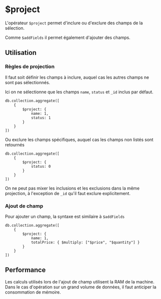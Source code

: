 # $project

L'opérateur `$project` permet d'inclure ou d'exclure des champs de la sélection.

Comme `$addFields` il permet également d'ajouter des champs.

## Utilisation

### Règles de projection

Il faut soit définir les champs à inclure, auquel cas les autres champs ne sont pas sélectionnés.

Ici on ne sélectionne que les champs `name`, `status` et `_id` inclus par défaut.

```
db.collection.aggregate([
    {
        $project: {
            name: 1,
            status: 1
        }
    }
])
```

Ou exclure les champs spécifiques, auquel cas les champs non listés sont retournés

```
db.collection.aggregate([
    {
        $project: {
            status: 0
        }
    }
])
```

On ne peut pas mixer les inclusions et les exclusions dans la même projection, à l'exception de `_id` qu'il faut exclure explicitement.

### Ajout de champ

Pour ajouter un champ, la syntaxe est similaire à `$addFields`

```
db.collection.aggregate([
    {
        $project: {
            name: 1,
            totalPrice: { $multiply: ["$price", "$quantity"] }
        }
    }
])
```

## Performance

Les calculs utilisés lors de l'ajout de champ utilisent la RAM de la machine. Dans le cas d'opération sur un grand volume de données, il faut anticiper la consommation de mémoire.
